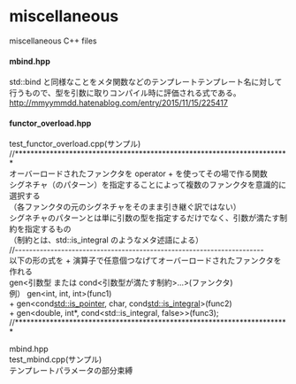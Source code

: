 miscellaneous
=============

miscellaneous C++ files

#### mbind.hpp  
std::bind と同様なことをメタ関数などのテンプレートテンプレート名に対して行うもので、型を引数に取りコンパイル時に評価される式である。  
http://mmyymmdd.hatenablog.com/entry/2015/11/15/225417  

#### functor_overload.hpp  
test_functor_overload.cpp(サンプル)  
//***********************************************************************  
  オーバーロードされたファンクタを operator + を使ってその場で作る関数  
  シグネチャ（のパターン）を指定することによって複数のファンクタを意識的に選択する  
  （各ファンクタの元のシグネチャをそのまま引き継ぐ訳ではない）  
  シグネチャのパターンとは単に引数の型を指定するだけでなく、引数が満たす制約を指定するもの  
  （制約とは、std::is_integral のようなメタ述語による）  
//----------------------------------------------------------------------  
  以下の形の式を + 演算子で任意個つなげてオーバーロードされたファンクタを作れる  
      gen<引数型 または cond<引数型が満たす制約>...>(ファンクタ)  
  例）     gen<int, int, int>(func1)  
        +  gen<cond<std::is_pointer>, char, cond<std::is_integral>>(func2)  
        +  gen<double, int*, cond<std::is_integral, false>>(func3);  
//***********************************************************************  

mbind.hpp  
test_mbind.cpp(サンプル)  
テンプレートパラメータの部分束縛  
